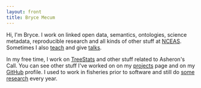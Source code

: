 ```yaml
---
layout: front
title: Bryce Mecum
---
```


Hi, I'm Bryce.
I work on linked open data, semantics, ontologies, science metadata, reproducible research and all kinds of other stuff at [NCEAS](https://www.nceas.ucsb.edu/). Sometimes I also [teach](/teaching) and give [talks](/talks).

In my free time, I work on [TreeStats](http://treestats.net) and other stuff related to Asheron's Call. You can see other stuff I've worked on on my [projects](/projects) page and on my [GitHub](https://github.com/amoeba) profile. I used to work in fisheries prior to software and still do [some research](http://www.aoos.org/2018-run-timing-outlook-and-forecast-summary-chinook-salmon-yukon-river-delta/) every year.